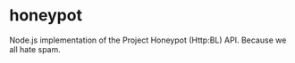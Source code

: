 honeypot
========

Node.js implementation of the Project Honeypot (Http:BL) API. Because we all hate spam.

